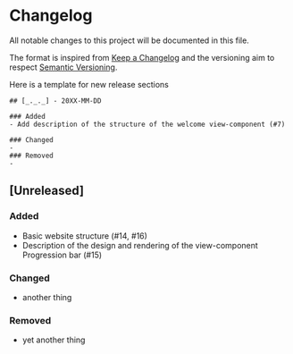 # Changelog
All notable changes to this project will be documented in this file.

The format is inspired from [Keep a Changelog](http://keepachangelog.com/en/1.0.0/)
and the versioning aim to respect [Semantic Versioning](http://semver.org/spec/v2.0.0.html).

Here is a template for new release sections

```
## [_._._] - 20XX-MM-DD

### Added
- Add description of the structure of the welcome view-component (#7)

### Changed
-
### Removed
-
```
## [Unreleased]

### Added
- Basic website structure (#14, #16)
- Description of the design and rendering of the view-component Progression bar (#15)

### Changed
- another thing

### Removed
- yet another thing

